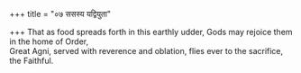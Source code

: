 +++
title = "०७ ससस्य यद्वियुता"

+++
That as food spreads forth in this earthly udder, Gods may rejoice them in the home of Order,  
     Great Agni, served with reverence and oblation, flies ever to the sacrifice, the Faithful.